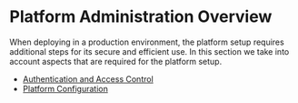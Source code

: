 # Platform Administration Overview

When deploying in a production environment, the platform setup requires additional steps for its secure and efficient use. In this 
section we take into account aspects that are required for the platform setup. 


* [Authentication and Access Control](authentication.md)
* [Platform Configuration](configuration.md)
